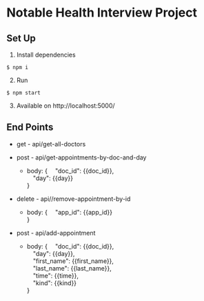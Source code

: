 # Notable Health Interview Project


## Set Up
1. Install dependencies
```
$ npm i
```

2. Run
```
$ npm start
```

3. Available on http://localhost:5000/

## End Points

- get - api/get-all-doctors

- post - api/get-appointments-by-doc-and-day
    -   body: {
            &emsp;"doc_id": {{doc_id}},  
            &emsp;"day":  {{day}}  
        }

- delete - api//remove-appointment-by-id
    -   body: {
            &emsp;"app_id": {{app_id}}  
        }
        
- post - api/add-appointment
    -   body: {
            &emsp;"doc_id": {{doc_id}},  
            &emsp;"day": {{day}},  
            &emsp;"first_name": {{first_name}},  
            &emsp;"last_name": {{last_name}},  
            &emsp;"time": {{time}},  
            &emsp;"kind": {{kind}}  
        }
